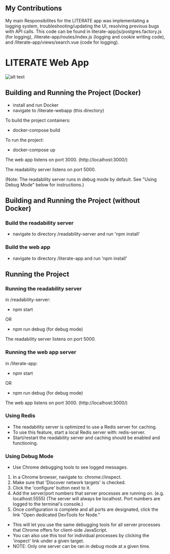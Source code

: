 ## My Contributions

My main Responsibilites for the LITERATE app was implementating a logging system, troubleshooting/updating the UI, resolving previous bugs with API calls. This code can be found in literate-app/js/postgres.factory.js (for logging),  /literate-app/routes/index.js (logging and cookie writing code), and /literate-app/views/search.vue (code for logging).

# LITERATE Web App

![alt text](https://github.com/BoiseState/literate-webapp/blob/master/literate-app/public/images/ClassroomLogo.png)

## Building and Running the Project (Docker)

* install and run Docker
* navigate to /literate-webapp (this directory)

To build the project containers:

* docker-compose build

To run the project:

* docker-compose up

The web app listens on port 3000. (http://localhost:3000/)

The readability server listens on port 5000.

(Note: The readability server runs in debug mode by default. See "Using Debug Mode" below for instructions.)

## Building and Running the Project (without Docker)

### Build the readability server

* navigate to directory /readability-server and run 'npm install'

### Build the web app

* navigate to directory /literate-app and run 'npm install'

## Running the Project

### Running the readability server

in /readability-server:

* npm start

OR

* npm run debug (for debug mode)

The readability server listens on port 5000.

### Running the web app server

in /literate-app:

* npm start

OR

* npm run debug (for debug mode)

The web app listens on port 3000. (http://localhost:3000/)

### Using Redis

* The readability server is optimized to use a Redis server for caching.
* To use this feature, start a local Redis server with: redis-server.
* Start/restart the readability server and caching should be enabled and functioning.

### Using Debug Mode

* Use Chrome debugging tools to see logged messages.

1. In a Chrome browser, navigate to: chrome://inspect.
2. Make sure that 'Discover network targets' is checked.
3. Click the 'configure' button next to it.
4. Add the server/port numbers that server processes are running on.
  (e.g. localhost:5555)
 (The server will always be localhost. Port numbers are logged
  to the terminal's console.)
5. Once configuration is complete and all ports are designated, click the link "Open dedicated DevTools for Node."

* This will let you use the same debugging tools for all server
  processes that Chrome offers for client-side JavaScript.
* You can also use this tool for individual processes by clicking
  the 'inspect' link under a given target.
* NOTE: Only one server can be ran in debug mode at a given time.
